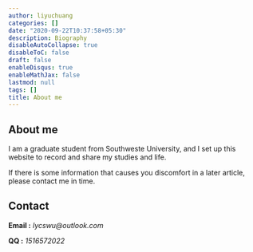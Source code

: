 ```yaml
---
author: liyuchuang
categories: []
date: "2020-09-22T10:37:58+05:30"
description: Biography
disableAutoCollapse: true
disableToC: false
draft: false
enableDisqus: true
enableMathJax: false
lastmod: null
tags: []
title: About me
---
```


## About me

I am a graduate student from Southweste University, and I set up this website to record and share my studies and life.

If there is some information that causes you discomfort in a later article, please contact me in time.

## Contact

**Email :** *lycswu\@outlook.com*

**QQ :** *1516572022*
